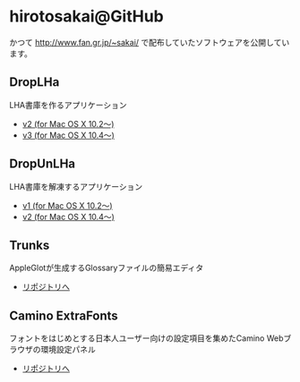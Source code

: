 # hirotosakai@GitHub

かつて http://www.fan.gr.jp/~sakai/ で配布していたソフトウェアを公開しています。

## DropLHa

LHA書庫を作るアプリケーション

- [v2 (for Mac OS X 10.2〜)](https://github.com/hirotosakai/droplha2)
- [v3 (for Mac OS X 10.4〜)](https://github.com/hirotosakai/droplha3)

## DropUnLHa

LHA書庫を解凍するアプリケーション

- [v1 (for Mac OS X 10.2〜)](https://github.com/hirotosakai/droplha2)
- [v2 (for Mac OS X 10.4〜)](https://github.com/hirotosakai/droplha3)

## Trunks

AppleGlotが生成するGlossaryファイルの簡易エディタ

- [リポジトリへ](https://github.com/hirotosakai/trunks)

## Camino ExtraFonts

フォントをはじめとする日本人ユーザー向けの設定項目を集めたCamino Webブラウザの環境設定パネル

- [リポジトリへ](https://github.com/hirotosakai/extrafonts)

